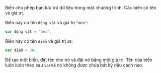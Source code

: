 Biến cho phép bạn lưu trữ dữ liệu trong một chương trình. Các biến có tên và giá trị.

Biến này có tên `động vật` và giá trị `"mèo"`:

```javascript
var động vật = "mèo";
```

Biến này có tên `điểm` và giá trị `30`:

```javascript
var điểm = 30;
```

Để tạo một biến, đặt tên cho nó và đặt nó bằng một giá trị. Tên của biến luôn luôn theo sau `var`và nó không được chứa bất kỳ dấu cách nào.